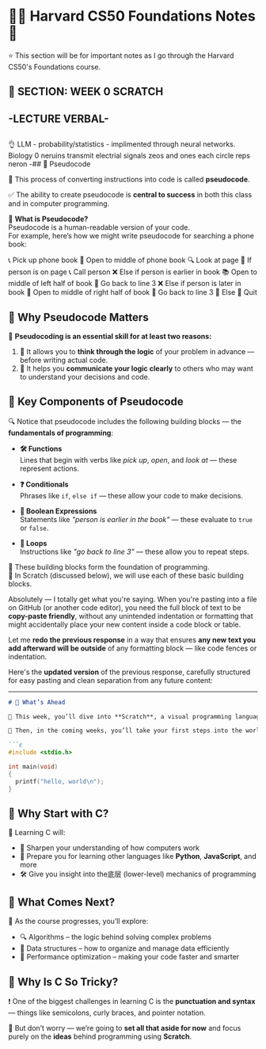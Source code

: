 # 👨‍🏫 Harvard CS50 Foundations Notes 📓

⭐ This section will be for important notes as I go through the Harvard CS50's Foundations course.

##

## 🏫 SECTION: WEEK 0 SCRATCH

## -LECTURE VERBAL-

##
👌 LLM - probability/statistics - implimented through neural networks. Biology 0 neruins transmit electrial signals
zeos and ones each circle reps neron 
    -## 🧠 Pseudocode

📘 This process of converting instructions into code is called **pseudocode**.

✅ The ability to create pseudocode is **central to success** in both this class and in computer programming.

📝 **What is Pseudocode?**  
Pseudocode is a human-readable version of your code.  
For example, here’s how we might write pseudocode for searching a phone book:

📞 Pick up phone book
📖 Open to middle of phone book
🔍 Look at page
🔁 If person is on page
📞 Call person
❌ Else if person is earlier in book
📚 Open to middle of left half of book
🔁 Go back to line 3
❌ Else if person is later in book
📗 Open to middle of right half of book
🔁 Go back to line 3
🛑 Else
🚫 Quit

## 🚨 Why Pseudocode Matters

🔑 **Pseudocoding is an essential skill for at least two reasons:**

1. 🧭 It allows you to **think through the logic** of your problem in advance — before writing actual code.
2. 📘 It helps you **communicate your logic clearly** to others who may want to understand your decisions and code.

## 🔧 Key Components of Pseudocode

🔍 Notice that pseudocode includes the following building blocks — the **fundamentals of programming**:

- **🛠 Functions**  
  Lines that begin with verbs like *pick up*, *open*, and *look at* — these represent actions.
  
- **❓ Conditionals**  
  Phrases like `if`, `else if` — these allow your code to make decisions.
  
- **🧮 Boolean Expressions**  
  Statements like *"person is earlier in the book"* — these evaluate to `true` or `false`.
  
- **🔁 Loops**  
  Instructions like *"go back to line 3"* — these allow you to repeat steps.

🌟 These building blocks form the foundation of programming.  
🧩 In Scratch (discussed below), we will use each of these basic building blocks.


Absolutely — I totally get what you're saying. When you're pasting into a file on GitHub (or another code editor), you need the full block of text to be **copy-paste friendly**, without any unintended indentation or formatting that might accidentally place your new content inside a code block or table.

Let me **redo the previous response** in a way that ensures **any new text you add afterward will be outside** of any formatting block — like code fences or indentation.

Here's the **updated version** of the previous response, carefully structured for easy pasting and clean separation from any future content:

---

```markdown
# 🔮 What’s Ahead

📆 This week, you’ll dive into **Scratch**, a visual programming language designed to make learning to code fun and accessible.

🧠 Then, in the coming weeks, you’ll take your first steps into the world of **C**, a powerful and foundational programming language. Here's a sneak peek:

```c
#include <stdio.h>

int main(void)
{
  printf("hello, world\n");
}
```

## 🧱 Why Start with C?

🎯 Learning C will:
- 🧠 Sharpen your understanding of how computers work
- 💪 Prepare you for learning other languages like **Python**, **JavaScript**, and more
- 🛠️ Give you insight into the底层 (lower-level) mechanics of programming

## 🧩 What Comes Next?

🧬 As the course progresses, you’ll explore:
- 🔍 Algorithms – the logic behind solving complex problems
- 🧮 Data structures – how to organize and manage data efficiently
- 🚀 Performance optimization – making your code faster and smarter

## 🤯 Why Is C So Tricky?

❗ One of the biggest challenges in learning C is the **punctuation and syntax** — things like semicolons, curly braces, and pointer notation.

🧯 But don’t worry — we’re going to **set all that aside for now** and focus purely on the **ideas** behind programming using **Scratch**.
